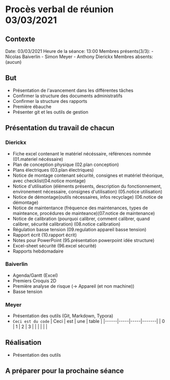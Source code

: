 # Procès verbal de réunion 03/03/2021 

## Contexte

Date: 03/03/2021
Heure de la séance: 13:00
Membres présents(3/3):  - Nicolas Baiverlin
                        - Simon Meyer
                        - Anthony Dierickx
Membres absents:    (aucun)

## But
- Présentation de l'avancement dans les différentes tâches
- Confirmer la structure des documents administratifs
- Confirmer la structure des rapports
- Première ébauche
- Présenter git et les outils de gestion

## Présentation du travail de chacun

### Dierickx
- Fiche excel contenant le matériel nécéssaire, références nommée (01.materiel nécéssaire)
- Plan de conception physique (02.plan conception)
- Plans électriques (03.plan électriques)
- Notice de montage contenant sécurité, consignes et matériel théorique, avec checklist(04.notice montage)
- Notice d'utilisation (éléments présents, description du fonctionnement, environement nécessaire, consignes d'utilisation) (05.notice utilisation)
- Notice de démontage(outils nécessaires, infos recyclage) (06.notice de démontage)
- Notice de maintentance (fréquence des maintenances, types de mainteance, procédures de mainteance)(07.notice de maintenance)
- Notice de calibration (pourquoi calibrer, comment calibrer, quand calibrer, sécurité calibration) (08.notice calibration)
- Régulation basse tension (09.regulation appareil basse tension)
- Rapport écrit (10.rapport écrit)
- Notes pour PowerPoint (95.présentation powerpoint idée structure)
- Excel-sheet sécurité (96.excel sécurité)
- Rapports hebdomadaire

### Baiverlin
- Agenda/Gantt (Excel)
- Premiers Croquis 2D
- Première analyse de risque (-> Appareil (et non machine)) 
- Basse tension 

### Meyer
- Présentation des outils (Git, Markdown, Typora)
- `Ceci est du code`
| Ceci | est | une | table |
|------|-----|-----|-------|
| 0    | 1   | 2   | 3     |
|      |     |     |       |



## Réalisation

- Présentation des outils

## A préparer pour la prochaine séance

